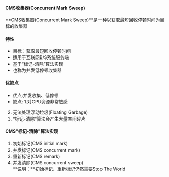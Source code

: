 #### CMS收集器(Concurrent Mark Sweep) ####
**CMS收集器(Concurrent Mark Sweep)**是一种以获取最短回收停顿时间为目标的收集器

#### 特性 ####
* 目标：获取最短回收停顿时间
* 适用于互联网B/S系统服务端
* 基于“标记-清除”算法实现
* 也称为并发低停顿收集器

#### 优缺点 ####
* 优点:并发收集、低停顿
* 缺点:
1.对CPU资源非常敏感
2. 无法处理浮动垃圾(Floating Garbage)
3. “标记-清除”算法会产生大量空间碎片


#### CMS"标记-清除"算法实现 ####
1. 初始标记(CMS initial mark)
2. 并发标记(CMS concurrent mark)
3. 重新标记(CMS remark)
4. 并发清除(CMS concurrent sweep)<br>
**说明：**初始标记、重新标记仍然需要Stop The World